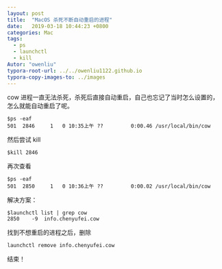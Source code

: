 ```yaml
---
layout: post
title:  "MacOS 杀死不断自动重启的进程"
date:   2019-03-18 10:44:23 +0800
categories: Mac
tags: 
  - ps
  - launchctl
  - kill
Autor: "owenliu"
typora-root-url: ../../owenliu1122.github.io
typora-copy-images-to: ../images
---
```


cow 进程一直无法杀死，杀死后直接自动重启，自己也忘记了当时怎么设置的，怎么就能自动重启了呢。

``` shell
$ps -eaf
501  2846     1   0 10:35上午 ??         0:00.46 /usr/local/bin/cow
```

然后尝试 kill 

``` shell
$kill 2846
```

再次查看

``` shell
$ps -eaf
501  2850     1   0 10:36上午 ??         0:00.02 /usr/local/bin/cow
```

解决方案：

``` shell
$launchctl list | grep cow
2850	-9	info.chenyufei.cow
```

找到不想重启的进程之后，删除

``` shell
launchctl remove info.chenyufei.cow
```

结束！